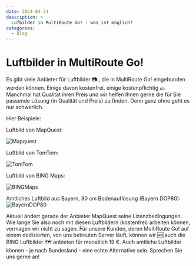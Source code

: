 ```yaml
---
date: 2024-04-24
description: >
  Lufbilder in MultiRoute Go! - was ist möglich?
categories:
  - Blog
---
```


# Luftbilder in MultiRoute Go!

Es gibt viele Anbieter für Luftbilder 📷 , die in MultiRoute Go! eingebunden werden können. Einige davon kostenfrei, einige kostenpflichtig 💶. Manchmal hat Qualität ihren Preis und wir helfen Ihnen gerne die für Sie passende Lösung (in Qualität und Preis) zu finden. Denn ganz ohne geht es nur schwerlich.

Hier Beispiele:
<!-- more -->
Luftbild von MapQuest:

![Mapquest](https://github.com/gbconsite/MultiRoute-Go/assets/99329016/1db9e22e-3023-4c83-8405-e04862b0c910)

Luftbild von TomTom:

![TomTom](https://github.com/gbconsite/MultiRoute-Go/assets/99329016/6c440f94-200d-4949-b0a2-c1fae04b17cc)

Luftbild von BING Maps:

![BINGMaps](https://github.com/gbconsite/MultiRoute-Go/assets/99329016/1b1f71ca-02b7-461a-8935-d5abae0517bc)

Amtliches Luftbild aus Bayern, 80 cm Bodenauflösung (Bayern DOP80):
![BayernDOP80](https://github.com/gbconsite/MultiRoute-Go/assets/99329016/26648df5-6ca5-4ad8-9a52-7138814560d2)


Aktuell ändert gerade der Anbieter MapQuest seine Lizenzbedingungen. Wie lange Sie also noch mit diesen Luftbildern (kostenfrei) arbeiten können, vermagen wir nicht zu sagen.
Für unsere Kunden, deren MultiRoute Go! auf einem dedizierten, von uns betreuten Server läuft, können wir 🆕 auch die BING Luftbilder 🗺️ anbieten für monatlich 19 €. 
Auch amtliche Luftbilder können - je nach Bundesland - eine echte Alternative sein. Sprechen Sie uns gerne an!


